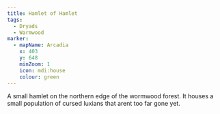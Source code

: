 ```yaml
---
title: Hamlet of Hamlet
tags:
  - Dryads
  - Warmwood
marker:
  - mapName: Arcadia
    x: 403
    y: 648
    minZoom: 1
    icon: mdi:house
    colour: green
---
```


A small hamlet on the northern edge of the wormwood forest. It houses a small population of cursed luxians that arent too far gone yet.
